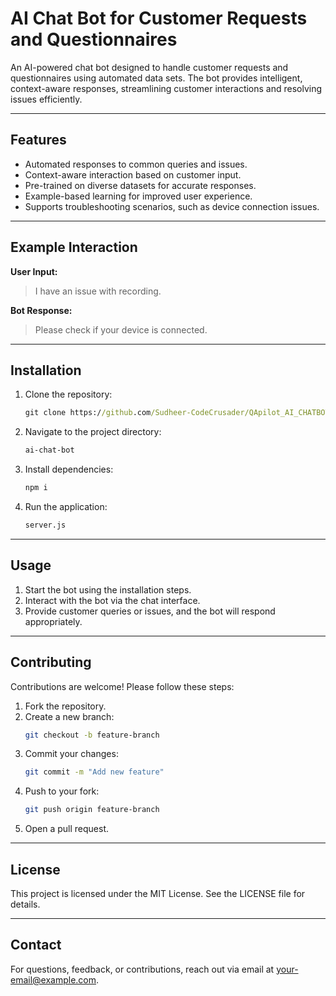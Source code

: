 # AI Chat Bot for Customer Requests and Questionnaires

An AI-powered chat bot designed to handle customer requests and questionnaires using automated data sets. The bot provides intelligent, context-aware responses, streamlining customer interactions and resolving issues efficiently.

---

## Features
- Automated responses to common queries and issues.
- Context-aware interaction based on customer input.
- Pre-trained on diverse datasets for accurate responses.
- Example-based learning for improved user experience.
- Supports troubleshooting scenarios, such as device connection issues.

---

## Example Interaction
**User Input:**
> I have an issue with recording.

**Bot Response:**
> Please check if your device is connected.

---

## Installation
1. Clone the repository:
   ```cmd
   git clone https://github.com/Sudheer-CodeCrusader/QApilot_AI_CHATBOT.git
   ```
2. Navigate to the project directory:
   ```cmd
   ai-chat-bot
   ```
3. Install dependencies:
   ```cmd
   npm i
   ```
4. Run the application:
   ```bash
   server.js
   ```

---

## Usage
1. Start the bot using the installation steps.
2. Interact with the bot via the chat interface.
3. Provide customer queries or issues, and the bot will respond appropriately.

---

## Contributing
Contributions are welcome! Please follow these steps:
1. Fork the repository.
2. Create a new branch:
   ```bash
   git checkout -b feature-branch
   ```
3. Commit your changes:
   ```bash
   git commit -m "Add new feature"
   ```
4. Push to your fork:
   ```bash
   git push origin feature-branch
   ```
5. Open a pull request.

---

## License
This project is licensed under the MIT License. See the LICENSE file for details.

---

## Contact
For questions, feedback, or contributions, reach out via email at [your-email@example.com](mailto:your-email@example.com).
